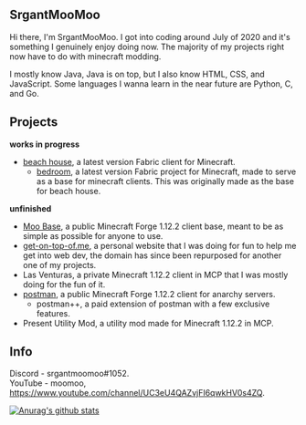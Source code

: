 ## SrgantMooMoo
Hi there, I'm SrgantMooMoo. I got into coding around July of 2020 and it's something I genuinely enjoy doing now. The majority of my projects right now have to do with minecraft modding.

I mostly know Java, Java is on top, but I also know HTML, CSS, and JavaScript. Some languages I wanna learn in the near future are Python, C, and Go.

## Projects 
**works in progress** <br>
- [beach house](https://github.com/beach-house-development), a latest version Fabric client for Minecraft.
  - [bedroom](https://github.com/beach-house-development/bedroom), a latest version Fabric project for Minecraft, made to serve as a base for minecraft clients. This was originally made as the base for beach house.

**unfinished** <br>
- [Moo Base](https://github.com/moomooooo/Moo-Base), a public Minecraft Forge 1.12.2 client base, meant to be as simple as possible for anyone to use.
- [get-on-top-of.me](https://github.com/moomooooo/get-on-top-of.me), a personal website that I was doing for fun to help me get into web dev, the domain has since been repurposed for another one of my projects.
- Las Venturas, a private Minecraft 1.12.2 client in MCP that I was mostly doing for the fun of it.
- [postman](https://github.com/moomooooo/postman), a public Minecraft Forge 1.12.2 client for anarchy servers.
  - postman++, a paid extension of postman with a few exclusive features.
- Present Utility Mod, a utility mod made for Minecraft 1.12.2 in MCP.

## Info 
Discord - srgantmoomoo#1052. <br>
YouTube - moomoo, https://www.youtube.com/channel/UC3eU4QAZvjFI6qwkHV0s4ZQ.

[![Anurag's github stats](https://github-readme-stats.vercel.app/api?username=moomooooo&show_icons=true&theme=prussian&hide=issues)](https://github.com/anuraghazra/github-readme-stats)
